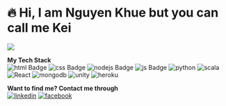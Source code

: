 <h1>🔥 Hi, I am Nguyen Khue but you can call me Kei</h1>
<img src="https://res.cloudinary.com/minhkhue181001/image/upload/v1618572459/Nguyen_Khue_tlmbjj.png">

<b>My Tech Stack</b>
<br>
![html Badge](https://img.shields.io/badge/HTML-239120?style=for-the-badge&logo=html5&logoColor=white)
![css Badge](https://img.shields.io/badge/CSS-239120?&style=for-the-badge&logo=css3&logoColor=white)
![nodejs Badge](https://img.shields.io/badge/Node.js-43853D?style=for-the-badge&logo=node.js&logoColor=white)
![js Badge](https://img.shields.io/badge/JavaScript-F7DF1E?style=for-the-badge&logo=javascript&logoColor=black)
![python](https://img.shields.io/badge/Python-14354C?style=for-the-badge&logo=python&logoColor=white)
![scala](https://img.shields.io/badge/Scala-DC322F?style=for-the-badge&logo=scala&logoColor=white)
![React](https://img.shields.io/badge/React-20232A?style=for-the-badge&logo=react&logoColor=61DAFB)
![mongodb](https://img.shields.io/badge/MongoDB-4EA94B?style=for-the-badge&logo=mongodb&logoColor=white)
![unity](https://img.shields.io/badge/Unity-100000?style=for-the-badge&logo=unity&logoColor=white)
![heroku](https://img.shields.io/badge/Heroku-430098?style=for-the-badge&logo=heroku&logoColor=white)

<b>Want to find me? Contact me through</b>
<br>
[![linkedin](https://img.shields.io/badge/LinkedIn-0077B5?style=for-the-badge&logo=linkedin&logoColor=white)]("https://www.linkedin.com/in/minh-khue-nguyen-b875a1193)
[![facebook](https://img.shields.io/badge/Facebook-1877F2?style=for-the-badge&logo=facebook&logoColor=white)](https://www.facebook.com/profile.php?id=100008880063779)



<!---
binkei05011810/binkei05011810 is a ✨ special ✨ repository because its `README.md` (this file) appears on your GitHub profile.
You can click the Preview link to take a look at your changes.
--->
